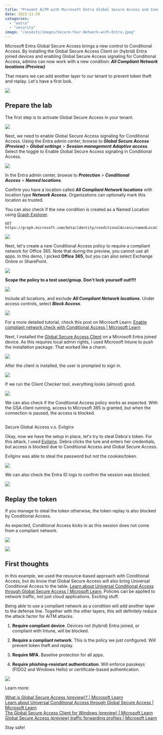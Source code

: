 ```yaml
---
title: "Prevent AiTM with Microsoft Entra Global Secure Access and Conditional Access"
date: 2023-11-29
categories: 
  - "entra"
  - "security"
image: "/assests/images/Secure-Your-Network-with-Entra.jpeg"
---
```


Microsoft Entra Global Secure Access brings a new control to Conditional Access. By installing the Global Secure Access Client on (hybrid) Entra joined devices and enabling Global Secure Access signaling for Conditional Access, admins can now work with a new condition: **_All Compliant Network locations (Preview)_**

That means we can add another layer to our tenant to prevent token theft and replay. Let's have a first look.

![](/assets/images/image-27.png)

## Prepare the lab

The first step is to activate Global Secure Access in your tenant.

![](/assets/images/msedge_bCyvUtrL37.png)

Next, we need to enable Global Secure Access signaling for Conditional Access. Using the Entra admin center, browse to **_Global Secure Access (Preview)_** > **_Global settings_** > **_Session management Adaptive access_**.  
Select the toggle to Enable Global Secure Access signaling in Conditional Access.

![](/assets/images/image-24.png)

In the Entra admin center, browse to **_Protection_** > **_Conditional Access_** > **_Named locations_**.

Confirm you have a location called **_All Compliant Network locations_** with location type **_Network Access_**. Organizations can optionally mark this location as trusted.

You can also check if the new condition is created as a Named Location using [Graph Explorer](https://aka.ms/ge).

```
GET https://graph.microsoft.com/beta/identity/conditionalAccess/namedLocations

```

![](/assets/images/image-25.png)

Next, let's create a new Conditional Access policy to require a compliant network for Office 365. Note that during the preview, you cannot use all apps. In this demo, I picked **Office 365**, but you can also select Exchange Online or SharePoint.

![](/assets/images/image-26.png)

**Scope the policy to a test user/group. Don't lock yourself out!!!!**

![](/assets/images/msedge_FHO8Qu53wD.png)

Include all locations, and exclude **_All Compliant Network locations_**. Under access controls, select **_Block Access_**.

![](/assets/images/image-15.png)

For a more detailed tutorial, check this post on Microsoft Learn: [Enable compliant network check with Conditional Access | Microsoft Learn](https://learn.microsoft.com/en-us/entra/global-secure-access/how-to-compliant-network#protect-exchange-and-sharepoint-online-behind-the-compliant-network)

Next, I installed the [Global Secure Access Client](https://learn.microsoft.com/en-us/entra/global-secure-access/how-to-install-windows-client) on a Microsoft Entra joined device. As this requires local admin rights, I used Microsoft Intune to push the installation package. That worked like a charm.

![](/assets/images/image-9.png)

After the client is installed, the user is prompted to sign in.

![](/assets/images/vmconnect_EwXDFVu8mM.png)

If we run the Client Checker tool, everything looks (almost) good.

![](/assets/images/vmconnect_hp6VbBZWl3.png)

We can also check if the Conditional Access policy works as expected. With the GSA client running, access to Microsoft 365 is granted, but when the connection is paused, the access is blocked.

##   
Secure Global Access v.s. Evilginx

Okay, now we have the setup in place, let's try to steal Debra's token. For this attack, I used [Evilginx](https://janbakker.tech/evilginx-resources-for-microsoft-365/). Debra clicks the lure and enters her credentials, but access is blocked due to Conditional Access and Global Secure Access.

Evilginx was able to steal the password but not the cookies/token.

![](/assets/images/image-28.png)

We can also check the Entra ID logs to confirm the session was blocked.

![](/assets/images/image-29.png)

## Replay the token

If you manage to steal the token otherwise, the token replay is also blocked by Conditional Access.

As expected, Conditional Access kicks in as this session does not come from a compliant network.

![](/assets/images/image-21.png)

![](/assets/images/msedge_mldoTx9Z3N.png)

## First thoughts

In this example, we used the resource-based approach with Conditional Access, but do know that Global Secure Access will also bring Universal Conditional Access to the table. [Learn about Universal Conditional Access through Global Secure Access | Microsoft Learn](https://learn.microsoft.com/en-us/entra/global-secure-access/concept-universal-conditional-access). Policies can be applied to network traffic, not just cloud applications. Exciting stuff.

Being able to use a compliant network as a condition will add another layer to the defense line. Together with the other layers, this will definitely reduce the attack factor for AiTM attacks.

1. **Require compliant device**. Devices not (hybrid) Entra joined, or compliant with Intune, will be blocked.

3. **Require a compliant network**. This is the policy we just configured. Will prevent token theft and replay.

5. **Require MFA**. Baseline protection for all apps.

7. **Require phishing-resistant authentication**. Will enforce passkeys (FIDO2 and Windows Hello) or certificate-based authentication.

![](/assets/images/image-23.png)

Learn more:

[What is Global Secure Access (preview)? | Microsoft Learn](https://learn.microsoft.com/en-us/entra/global-secure-access/overview-what-is-global-secure-access)  
[Learn about Universal Conditional Access through Global Secure Access | Microsoft Learn](https://learn.microsoft.com/en-us/entra/global-secure-access/concept-universal-conditional-access)  
[The Global Secure Access Client for Windows (preview) | Microsoft Learn](https://learn.microsoft.com/en-us/entra/global-secure-access/how-to-install-windows-client)  
[Global Secure Access (preview) traffic forwarding profiles | Microsoft Learn](https://learn.microsoft.com/en-us/entra/global-secure-access/concept-traffic-forwarding)

Stay safe!
